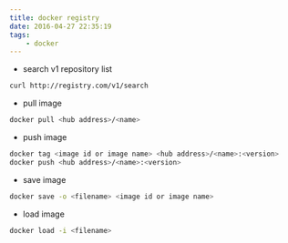 ```yaml
---
title: docker registry
date: 2016-04-27 22:35:19
tags: 
    - docker
---
```

+ search v1 repository list
```bash
curl http://registry.com/v1/search
```
<!-- more -->
+ pull image
```bash
docker pull <hub address>/<name>
```
+ push image
```bash
docker tag <image id or image name> <hub address>/<name>:<version>
docker push <hub address>/<name>:<version>
```
+ save image
```bash
docker save -o <filename> <image id or image name>
```
+ load image
```bash
docker load -i <filename>
```